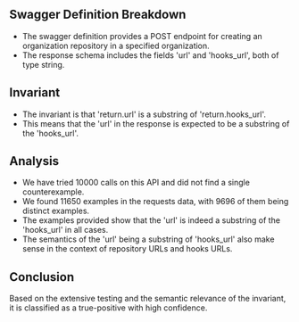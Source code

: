 ## Swagger Definition Breakdown
- The swagger definition provides a POST endpoint for creating an organization repository in a specified organization.
- The response schema includes the fields 'url' and 'hooks_url', both of type string.

## Invariant
- The invariant is that 'return.url' is a substring of 'return.hooks_url'.
- This means that the 'url' in the response is expected to be a substring of the 'hooks_url'.

## Analysis
- We have tried 10000 calls on this API and did not find a single counterexample.
- We found 11650 examples in the requests data, with 9696 of them being distinct examples.
- The examples provided show that the 'url' is indeed a substring of the 'hooks_url' in all cases.
- The semantics of the 'url' being a substring of 'hooks_url' also make sense in the context of repository URLs and hooks URLs.

## Conclusion
Based on the extensive testing and the semantic relevance of the invariant, it is classified as a true-positive with high confidence.
